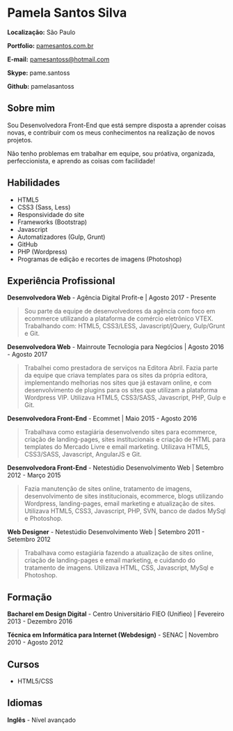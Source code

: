 # Pamela Santos Silva

**Localização:** São Paulo

**Portfolio:** [pamesantos.com.br](http://pamesantos.com.br/)

**E-mail:** pamesantoss@hotmail.com

**Skype:** pame.santoss

**Github:** pamelasantoss

## Sobre mim
Sou Desenvolvedora Front-End que está sempre disposta a aprender coisas novas, e contribuir com os meus conhecimentos na realização de novos projetos.

Não tenho problemas em trabalhar em equipe, sou próativa, organizada, perfeccionista, e aprendo as coisas com facilidade!

## Habilidades

* HTML5
* CSS3 (Sass, Less)
* Responsividade do site
* Frameworks (Bootstrap)
* Javascript
* Automatizadores (Gulp, Grunt)
* GitHub
* PHP (Wordpress)
* Programas de edição e recortes de imagens (Photoshop)

## Experiência Profissional

**Desenvolvedora Web** - Agência Digital Profit-e | Agosto 2017 - Presente

> Sou parte da equipe de desenvolvedores da agência com foco em ecommerce utilizando a plataforma de comércio eletrônico VTEX. Trabalhando com: HTML5, CSS3/LESS, Javascript/jQuery, Gulp/Grunt e Git.

**Desenvolvedora Web** - Mainroute Tecnologia para Negócios | Agosto 2016 - Agosto 2017

> Trabalhei como prestadora de serviços na Editora Abril. Fazia parte da equipe que criava templates para os sites da própria editora, implementando melhorias nos sites que já estavam online, e com desenvolvimento de plugins para os sites que utilizam a plataforma Wordpress VIP. Utilizava HTML5, CSS3/SASS, Javascript, PHP, Gulp e Git.

**Desenvolvedora Front-End** - Ecommet | Maio 2015 - Agosto 2016

> Trabalhava como estagiária desenvolvendo sites para ecommerce, criação de landing-pages, sites institucionais e criação de HTML para templates do Mercado Livre e email marketing. Utilizava HTML5, CSS3/SASS, Javascript, AngularJS e Git.

**Desenvolvedora Front-End** - Netestúdio Desenvolvimento Web | Setembro 2012 - Março 2015

> Fazia manutenção de sites online, tratamento de imagens, desenvolvimento de sites institucionais, ecommerce, blogs utilizando Wordpress, landing-pages, email marketing e atualização de sites. Utilizava HTML5, CSS3, Javascript, PHP, SVN, banco de dados MySql e Photoshop.

**Web Designer** - Netestúdio Desenvolvimento Web | Setembro 2011 - Setembro 2012

> Trabalhava como estagiária fazendo a atualização de sites online, criação de landing-pages e email marketing, e cuidando do tratamento de imagens. Utilizava HTML, CSS, Javascript, MySql e Photoshop.


## Formação

**Bacharel em Design Digital** - Centro Universitário FIEO (Unifieo) | Fevereiro 2013 - Dezembro 2016

**Técnica em Informática para Internet (Webdesign)** - SENAC | Novembro 2010 - Agosto 2012


## Cursos

* HTML5/CSS


## Idiomas

**Inglês** - Nível avançado
